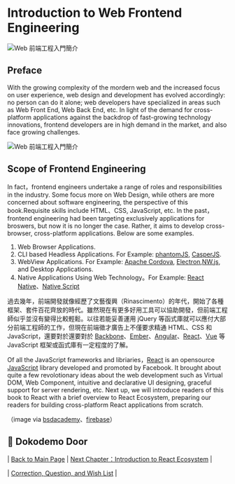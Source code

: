 # Introduction to Web Frontend Engineering

![Web 前端工程入門簡介](./images/frameworks.png "Web 前端工程入門簡介")

## Preface
With the growing complexity of the mordern web and the increased focus on user experience, web design and development has evolved accordingly: no person can do it alone; web developers have specialized in areas such as Web Front End, Web Back End, etc. In light of the demand for cross-platform applications against the backdrop of fast-growing technology innovations, frontend developers are in high demand in the market, and also face growing challenges. 

![Web 前端工程入門簡介](./images/html-css-js.png "Web 前端工程入門簡介")

## Scope of Frontend Engineering
In fact，frontend engineers undertake a range of roles and responsibilities in the industry. Some focus more on Web Design, while others are more concerned about software engineering, the perspective of this book.Requisite skills include HTML、CSS, JavaScript, etc. In the past，frontend engineering had been targeting exclusively applications for broswers, but now it is no longer the case. Rather, it aims to develop cross-browser, cross-platform applications. Below are some examples.

1. Web Browser Applications.
2. CLI based Headless Applications. For Example: [phantomJS](http://phantomjs.org/), [CasperJS](http://casperjs.org/).
3. WebView Applications. For Example: [Apache Cordova](https://cordova.apache.org/), [Electron](http://electron.atom.io/),[NW.js](http://nwjs.io/), and Desktop Applications.
4. Native Applications Using Web Technology。For Example: [React Native](https://facebook.github.io/react-native/)、[Native Script](https://www.nativescript.org/)

過去幾年，前端開發就像經歷了文藝復興（Rinascimento）的年代，開始了各種框架、套件百花齊放的時代。雖然現在有更多好用工具可以協助開發，但前端工程師似乎並沒有變得比較輕鬆。以往若能妥善運用 jQuery 等函式庫就可以應付大部分前端工程師的工作，但現在前端徵才廣告上不僅要求精通 HTML、CSS 和 JavaScript，還要對於還要對於 [Backbone](http://backbonejs.org/)、[Ember](http://emberjs.com/)、[Angular](https://angularjs.org/)、[React](https://facebook.github.io/react/)、[Vue](https://vuejs.org/) 等 JavaScript 框架或函式庫有一定程度的了解。

Of all the JavaScript frameworks and libriaries，[React](https://facebook.github.io/react/) is an opensource [JavaScript](https://en.wikipedia.org/wiki/JavaScript) library developed and promoted by Facebook. It brought about quite a few revolotionary ideas about the web development such as Virtual DOM, Web Component, intuitive and declarative UI designing, graceful support for server rendering, etc. Next up, we will introduce readers of this book to React with a brief overview to React Ecosystem, preparing our readers for building cross-platform React applications from scratch.

（image via [bsdacademy](http://bsdacademy.com/wp-content/uploads/2014/10/html-css-js.png)、[firebase](https://www.firebase.com/resources/images/website/logos/frameworks.png)）

## :door: Dokodemo Door 
| [Back to Main Page](https://github.com/druckenclam/reactjs101/tree/en) | [Next Chapter：Introduction to React Ecosystem](https://github.com/druckenclam/reactjs101/blob/en/Ch01/react-ecosystem-introduction.md) |

| [Correction, Question, and Wish List](https://github.com/kdchang/reactjs101/issues) |

